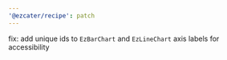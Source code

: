 ```yaml
---
'@ezcater/recipe': patch
---
```


fix: add unique ids to `EzBarChart` and `EzLineChart` axis labels for accessibility
